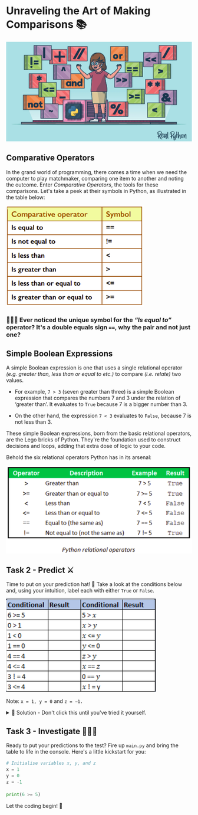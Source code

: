 # Unraveling the Art of Making Comparisons 📚

![image](image_10.png)

## Comparative Operators
In the grand world of programming, there comes a time when we need the computer to play matchmaker, comparing one item to another and noting the outcome. Enter *Comparative Operators*, the tools for these comparisons. Let's take a peek at their symbols in Python, as illustrated in the table below:

![image](image_5.png)

### 🕵🏽‍♂️ Ever noticed the unique symbol for the *“Is equal to”* operator? It's a double equals sign `==`, why the pair and not just one?

## Simple Boolean Expressions

A simple Boolean expression is one that uses a single relational operator _(e.g. greater than, less than or equal to etc.)_ to compare _(i.e. relate)_ two values. 

- For example, ``7 > 3`` (seven greater than three) is a simple Boolean expression that compares the numbers 7 and 3 under the relation of ‘greater than’. It evaluates to ``True`` because 7 is a bigger number than 3. 

- On the other hand, the expression ``7 < 3`` evaluates to ``False``, because 7 is not less than 3.

These simple Boolean expressions, born from the basic relational operators, are the Lego bricks of Python. They're the foundation used to construct decisions and loops, adding that extra dose of logic to your code.

Behold the six relational operators Python has in its arsenal:

![image](image_6.png)


## Task 2 - Predict ⚔️
Time to put on your prediction hat! 🎩 Take a look at the conditions below and, using your intuition, label each with either ``True`` or ``False``.

![image](image_7.png)

Note: ``x = 1, y = 0`` and ``z = −1.``

<details>
  <summary> 👀 Solution - Don't click this until you've tried it yourself.</summary>
  Oh no, you peeked!

 ![image](image_8.png)

</details>

## Task 3 - Investigate 🕵🏽‍♂️
Ready to put your predictions to the test? Fire up `main.py` and bring the table to life in the console. Here's a little kickstart for you:

```python
# Initialise variables x, y, and z
x = 1
y = 0
z = -1

print(6 >= 5)
```

Let the coding begin! 🚀